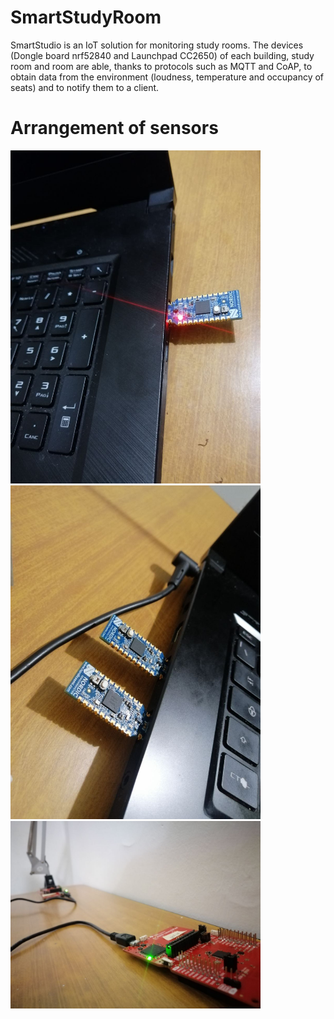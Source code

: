 # SmartStudyRoom
SmartStudio is an IoT solution for monitoring study rooms. The devices (Dongle board nrf52840 and Launchpad CC2650) of each building, study room and room are able, thanks to protocols such as MQTT and CoAP, to obtain data from the environment (loudness, temperature and occupancy of seats) and to notify them to a client.


# Arrangement of sensors

<p float="left">
  <img src="documentation/img1.jpg" width="400" />
  <img src="documentation/img2.jpg" width="400" /> 
  <img src="documentation/img3.jpg" width="400" />
</p>
